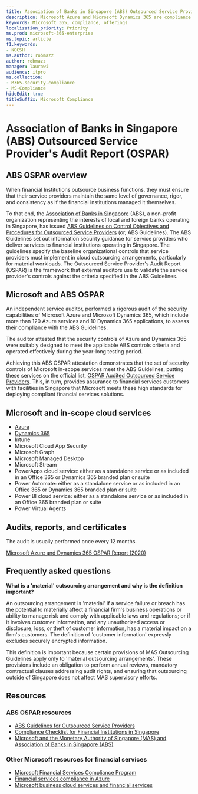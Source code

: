 ```yaml
---
title: Association of Banks in Singapore (ABS) Outsourced Service Provider's Audit Report (OSPAR)
description: Microsoft Azure and Microsoft Dynamics 365 are compliance with the Outsourced Service Provider's Audit Report (OSPAR) for financial institutions in Singapore.
keywords: Microsoft 365, compliance, offerings
localization_priority: Priority
ms.prod: microsoft-365-enterprise
ms.topic: article
f1.keywords:
- NOCSH
ms.author: robmazz
author: robmazz
manager: laurawi
audience: itpro
ms.collection:
- M365-security-compliance
- MS-Compliance
hideEdit: true
titleSuffix: Microsoft Compliance
---
```


# Association of Banks in Singapore (ABS) Outsourced Service Provider's Audit Report (OSPAR)

## ABS OSPAR overview

When financial Institutions outsource business functions, they must ensure that their service providers maintain the same level of governance, rigor, and consistency as if the financial institutions managed it themselves.

To that end, the [Association of Banks in Singapore](https://www.abs.org.sg/about-us/our-role) (ABS), a non-profit organization representing the interests of local and foreign banks operating in Singapore, has issued [ABS Guidelines on Control Objectives and Procedures for Outsourced Service Providers](https://abs.org.sg/docs/library/abs_outsource_guidelines.pdf) (or, ABS Guidelines). The ABS Guidelines set out information security guidance for service providers who deliver services to financial institutions operating in Singapore. The guidelines specify the baseline organizational controls that service providers must implement in cloud outsourcing arrangements, particularly for material workloads. The Outsourced Service Provider's Audit Report (OSPAR) is the framework that external auditors use to validate the service provider's controls against the criteria specified in the ABS Guidelines.

## Microsoft and ABS OSPAR

An independent service auditor, performed a rigorous audit of the security capabilities of Microsoft Azure and Microsoft Dynamics 365, which include more than 120 Azure services and 10 Dynamics 365 applications, to assess their compliance with the ABS Guidelines.

The auditor attested that the security controls of Azure and Dynamics 365 were suitably designed to meet the applicable ABS controls criteria and operated effectively during the year-long testing period.

Achieving this ABS OSPAR attestation demonstrates that the set of security controls of Microsoft in-scope services meet the ABS Guidelines, putting these services on the official list, [OSPAR Audited Outsourced Service Providers](https://abs.org.sg/docs/library/OSPAR_Audited_OSPs_16102020.pdf). This, in turn, provides assurance to financial services customers with facilities in Singapore that Microsoft meets these high standards for deploying compliant financial services solutions.

## Microsoft and in-scope cloud services

- [Azure](https://aka.ms/AzureCompliance)
- [Dynamics 365](https://go.microsoft.com/fwlink/p/?linkid=2051700)
- Intune
- Microsoft Cloud App Security
- Microsoft Graph
- Microsoft Managed Desktop
- Microsoft Stream
- PowerApps cloud service: either as a standalone service or as included in an Office 365 or Dynamics 365 branded plan or suite
- Power Automate: either as a standalone service or as included in an Office 365 or Dynamics 365 branded plan or suite
- Power BI cloud service: either as a standalone service or as included in an Office 365 branded plan or suite
- Power Virtual Agents

## Audits, reports, and certificates

The audit is usually performed once every 12 months.

[Microsoft Azure and Dynamics 365 OSPAR Report (2020)](https://aka.ms/OSPAR-Report)

## Frequently asked questions

**What is a 'material' outsourcing arrangement and why is the definition important?**

An outsourcing arrangement is 'material' if a service failure or breach has the potential to materially affect a financial firm's business operations or ability to manage risk and comply with applicable laws and regulations; or if it involves customer information, and any unauthorized access or disclosure, loss, or theft of customer information, has a material impact on a firm's customers. The definition of 'customer information' expressly excludes securely encrypted information.

This definition is important because certain provisions of MAS Outsourcing Guidelines apply only to 'material outsourcing arrangements'. These provisions include an obligation to perform annual reviews, mandatory contractual clauses addressing audit rights, and ensuring that outsourcing outside of Singapore does not affect MAS supervisory efforts.

## Resources

### ABS OSPAR resources

- [ABS Guidelines for Outsourced Service Providers](https://abs.org.sg/industry-guidelines/outsourcing)
- [Compliance Checklist for Financial Institutions in Singapore](https://servicetrust.microsoft.com/ViewPage/TrustDocuments?command=Download&downloadType=Document&downloadId=37557722-d5ed-419b-9365-2762982bacbf&docTab=6d000410-c9e9-11e7-9a91-892aae8839ad_Compliance_Guides)
- [Microsoft and the Monetary Authority of Singapore (MAS) and Association of Banks in Singapore (ABS)](offering-mas-abs-singapore.md)

### Other Microsoft resources for financial services

- [Microsoft Financial Services Compliance Program](https://www.microsoft.com/download/details.aspx?id=55332)
- [Financial services compliance in Azure](https://azure.microsoft.com/resources/videos/azurecon-2015-financial-services-compliance-in-azure/)
- [Microsoft business cloud services and financial services](https://www.microsoft.com/trustcenter/cloudservices/financialservices)
